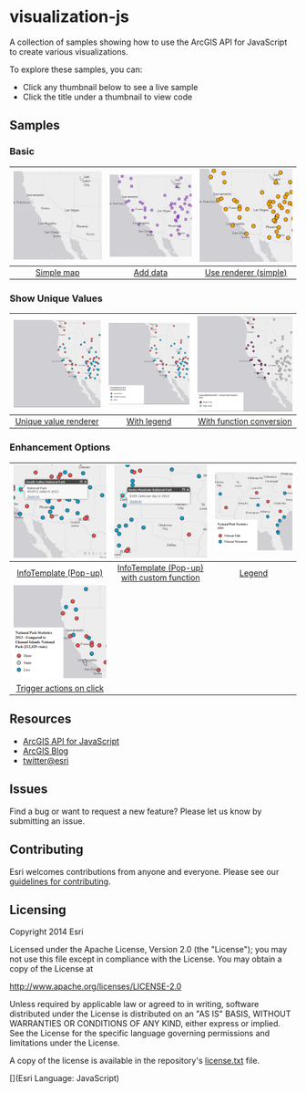 # visualization-js

A collection of samples showing how to use the ArcGIS API for JavaScript to create various visualizations.

To explore these samples, you can:
* Click any thumbnail below to see a live sample
* Click the title under a thumbnail to view code

## Samples

### Basic

|[![](basic_simple_map/thumbnail.png)](https://esri.github.io/visualization-js/basic_simple_map)|[![](basic_add_data/thumbnail.png)](https://esri.github.io/visualization-js/basic_add_data)|[![](basic_use_renderer/thumbnail.png)](https://esri.github.io/visualization-js/basic_use_renderer)|
|:-:|:-:|:-:|
|[Simple map](basic_simple_map)|[Add data](basic_add_data)|[Use renderer (simple)](basic_use_renderer)|

### Show Unique Values

|[![](unique_simple/thumbnail.png)](https://esri.github.io/visualization-js/unique_simple)|[![](unique_simple_with_legend/thumbnail.png)](https://esri.github.io/visualization-js/unique_simple_with_legend)|[![](unique_conversion/thumbnail.png)](https://esri.github.io/visualization-js/unique_conversion)|
|:-:|:-:|:-:|
|[Unique value renderer](unique_simple)|[With legend](unique_simple_with_legend)|[With function conversion](unique_conversion)|

### Enhancement Options

|[![](enhance_infotemplate/thumbnail.png)](https://esri.github.io/visualization-js/enhance_infotemplate)|[![](enhance_infotemplate_function/thumbnail.png)](https://esri.github.io/visualization-js/enhance_infotemplate_function)|[![](enhance_legend/thumbnail.png)](https://esri.github.io/visualization-js/enhance_legend)|
|:-:|:-:|:-:|
|[InfoTemplate (Pop-up)](enhance_infotemplate)|[InfoTemplate (Pop-up) with custom function](enhance_infotemplate_function)|[Legend](enhance_legend)|
|[![](enhance_click/thumbnail.png)](https://esri.github.io/visualization-js/enhance_click)|||
|[Trigger actions on click](enhance_click)|||

## Resources

* [ArcGIS API for JavaScript](https://developers.arcgis.com/javascript/)
* [ArcGIS Blog](http://blogs.esri.com/esri/arcgis/)
* [twitter@esri](http://twitter.com/esri)

## Issues

Find a bug or want to request a new feature?  Please let us know by submitting an issue.

## Contributing

Esri welcomes contributions from anyone and everyone. Please see our [guidelines for contributing](https://github.com/esri/contributing).

## Licensing
Copyright 2014 Esri

Licensed under the Apache License, Version 2.0 (the "License");
you may not use this file except in compliance with the License.
You may obtain a copy of the License at

   http://www.apache.org/licenses/LICENSE-2.0

Unless required by applicable law or agreed to in writing, software
distributed under the License is distributed on an "AS IS" BASIS,
WITHOUT WARRANTIES OR CONDITIONS OF ANY KIND, either express or implied.
See the License for the specific language governing permissions and
limitations under the License.

A copy of the license is available in the repository's [license.txt](license.txt) file.

[](Esri Language: JavaScript)​
